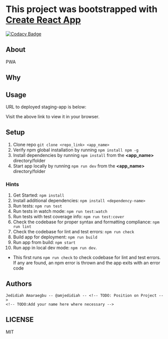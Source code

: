 # This project was bootstrapped with [Create React App](https://github.com/facebook/create-react-app)

[![Codacy Badge](https://api.codacy.com/project/badge/Grade/f416d49bc47d4267900f101a949d35d7)](https://app.codacy.com/gh/BuildForSDGCohort2/benshada-frontend?utm_source=github.com&utm_medium=referral&utm_content=BuildForSDGCohort2/benshada-frontend&utm_campaign=Badge_Grade_Settings)

<!-- TODO: Add Codacy badge here -->

## About

<!-- TODO: App name here --> PWA

## Why

<!-- TODO: Enter why here -->

## Usage

URL to deployed staging-app is below:

<!-- TODO: [link](display_text). -->
Visit the above link to view it in your browser.

## Setup

1. Clone repo `git clone <repo_link> <app_name>` <!-- TODO -->
2. Verify npm global installation by running `npm install npm -g`
3. Install dependencies by running `npm install` from the **<app_name>** directory/folder <!-- TODO -->
4. Start app locally by running `npm run dev` from the **<app_name>** directory/folder <!-- TODO -->

### Hints

1. Get Started: `npm install`
2. Install additional dependencies: `npm install <dependency-name>`
3. Run tests: `npm run test`
4. Run tests in watch mode: `npm run test:watch`
5. Run tests with test coverage info: `npm run test:cover`
6. Check the codebase for proper syntax and formatting compliance: `npm run lint`
7. Check the codebase for lint and test errors: `npm run check`
8. Build app for deployment: `npm run build`
9. Run app from build: `npm start`
10. Run app in local dev mode: `npm run dev`.

- This first runs `npm run check` to check codebase for lint and test errors. If any are found, an npm error is thrown and the app exits with an error code

## Authors

    Jedidiah Amaraegbu -- @amjedidiah -- <!-- TODO: Position on Project -->
    <!-- TODO:Add your name here where necessary -->

## LICENSE

MIT
